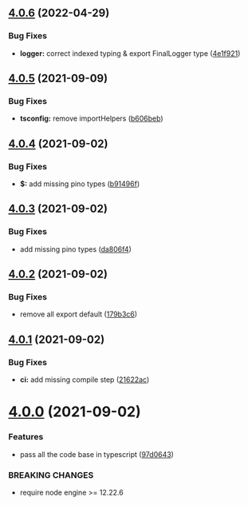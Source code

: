 ## [4.0.6](https://github.com/Sagacify/logger/compare/v4.0.5...v4.0.6) (2022-04-29)


### Bug Fixes

* **logger:** correct indexed typing & export FinalLogger type ([4e1f921](https://github.com/Sagacify/logger/commit/4e1f921b12c3e2afa6323ec02e3e6bc8c9c5a392))

## [4.0.5](https://github.com/Sagacify/logger/compare/v4.0.4...v4.0.5) (2021-09-09)


### Bug Fixes

* **tsconfig:** remove importHelpers ([b606beb](https://github.com/Sagacify/logger/commit/b606beb0171d817bb055be48324d79a1f74669ad))

## [4.0.4](https://github.com/Sagacify/logger/compare/v4.0.3...v4.0.4) (2021-09-02)


### Bug Fixes

* **$:** add missing pino types ([b91496f](https://github.com/Sagacify/logger/commit/b91496f89f0b3e44c4a84bdd51ce7bca72f70d39))

## [4.0.3](https://github.com/Sagacify/logger/compare/v4.0.2...v4.0.3) (2021-09-02)


### Bug Fixes

* add missing pino types ([da806f4](https://github.com/Sagacify/logger/commit/da806f4504ac9faa6dfeca86698e3b444c078a75))

## [4.0.2](https://github.com/Sagacify/logger/compare/v4.0.1...v4.0.2) (2021-09-02)


### Bug Fixes

* remove all export default ([179b3c6](https://github.com/Sagacify/logger/commit/179b3c61f3d122d28f89abd49127da61c5737efb))

## [4.0.1](https://github.com/Sagacify/logger/compare/v4.0.0...v4.0.1) (2021-09-02)


### Bug Fixes

* **ci:** add missing compile step ([21622ac](https://github.com/Sagacify/logger/commit/21622ac0e89b8c3b2c5bbcaec3b13a666b605333))

# [4.0.0](https://github.com/Sagacify/logger/compare/v3.1.0...v4.0.0) (2021-09-02)


### Features

* pass all the code base in typescript ([97d0643](https://github.com/Sagacify/logger/commit/97d0643dae509a5f3180346ca0a9d6175878b193))


### BREAKING CHANGES

* require node engine >= 12.22.6
